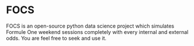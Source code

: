 # FOCS
FOCS is an open-source python data science project which simulates Formule One weekend sessions completely with every internal and external odds. You are feel free to seek and use it.
